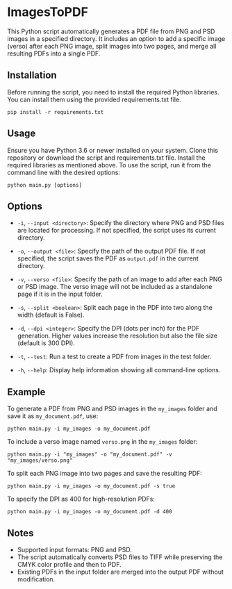 # ImagesToPDF

This Python script automatically generates a PDF file from PNG and PSD images in a specified directory. It includes an option to add a specific image (verso) after each PNG image, split images into two pages, and merge all resulting PDFs into a single PDF.

## Installation

Before running the script, you need to install the required Python libraries. You can install them using the provided requirements.txt file.

```
pip install -r requirements.txt
```

## Usage

Ensure you have Python 3.6 or newer installed on your system. Clone this repository or download the script and requirements.txt file. Install the required libraries as mentioned above. To use the script, run it from the command line with the desired options:

```
python main.py [options]
```

## Options

- `-i`, `--input <directory>`: Specify the directory where PNG and PSD files are located for processing. If not specified, the script uses its current directory.

- `-o`, `--output <file>`: Specify the path of the output PDF file. If not specified, the script saves the PDF as `output.pdf` in the current directory.

- `-v`, `--verso <file>`: Specify the path of an image to add after each PNG or PSD image. The verso image will not be included as a standalone page if it is in the input folder.

- `-s`, `--split <boolean>`: Split each page in the PDF into two along the width (default is False).

- `-d`, `--dpi <integer>`: Specify the DPI (dots per inch) for the PDF generation. Higher values increase the resolution but also the file size (default is 300 DPI).

- `-t`, `--test`: Run a test to create a PDF from images in the test folder.

- `-h`, `--help`: Display help information showing all command-line options.

## Example

To generate a PDF from PNG and PSD images in the `my_images` folder and save it as `my_document.pdf`, use:

```
python main.py -i my_images -o my_document.pdf
```

To include a verso image named `verso.png` in the `my_images` folder:

```
python main.py -i "my_images" -o "my_document.pdf" -v "my_images/verso.png"
```

To split each PNG image into two pages and save the resulting PDF:

```
python main.py -i my_images -o my_document.pdf -s true
```

To specify the DPI as 400 for high-resolution PDFs:

```
python main.py -i my_images -o my_document.pdf -d 400
```

## Notes

- Supported input formats: PNG and PSD.
- The script automatically converts PSD files to TIFF while preserving the CMYK color profile and then to PDF.
- Existing PDFs in the input folder are merged into the output PDF without modification.

